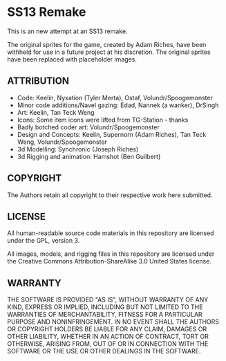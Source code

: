 # SS13 Remake #

This is an new attempt at an SS13 remake.

The original sprites for the game, created by Adam Riches, have been withheld for use in a future project at his discretion. The original sprites have been replaced with placeholder images.

## ATTRIBUTION ##

* Code: Keelin, Nyxation (Tyler Merta), Ostaf, Volundr/Spoogemonster
* Minor code additions/Navel gazing: Edad, Nannek (a wanker), DrSingh
* Art: Keelin, Tan Teck Weng
* Icons: Some item icons were lifted from TG-Station - thanks
* Badly botched coder art: Volundr/Spoogemonster
* Design and Concepts: Keelin, Supernorn (Adam Riches), Tan Teck Weng, Volundr/Spoogemonster
* 3d Modelling: Synchronic (Joseph Riches)
* 3d Rigging and animation: Hamshot (Ben Guilbert)

## COPYRIGHT ##

The Authors retain all copyright to their respective work here submitted.  

## LICENSE ##

All human-readable source code materials in this repository are licensed under the GPL, version 3.

All images, models, and rigging files in this repository are licensed under the Creative Commons Attribution-ShareAlike 3.0 United States license.

## WARRANTY ##

THE SOFTWARE IS PROVIDED "AS IS", WITHOUT WARRANTY OF ANY KIND, EXPRESS OR
IMPLIED, INCLUDING BUT NOT LIMITED TO THE WARRANTIES OF MERCHANTABILITY, FITNESS
FOR A PARTICULAR PURPOSE AND NONINFRINGEMENT. IN NO EVENT SHALL THE AUTHORS OR
COPYRIGHT HOLDERS BE LIABLE FOR ANY CLAIM, DAMAGES OR OTHER LIABILITY, WHETHER
IN AN ACTION OF CONTRACT, TORT OR OTHERWISE, ARISING FROM, OUT OF OR IN
CONNECTION WITH THE SOFTWARE OR THE USE OR OTHER DEALINGS IN THE SOFTWARE.
